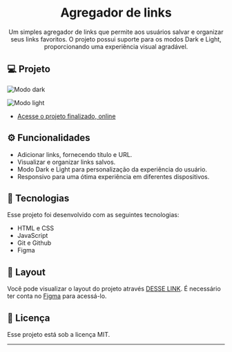 <h1 align="center"> Agregador de links </h1>

<p align="center">
Um simples agregador de links que permite aos usuários salvar e organizar seus links favoritos. O projeto possui suporte para os modos Dark e Light, proporcionando uma experiência visual agradável.
</p>

## 💻 Projeto

![Modo dark](https://github.com/matheusmiko/Projeto---Agregador-de-links/tree/main/assets/previw-dark.jpg "Agregador de Links-Dark")

![Modo light](https://github.com/matheusmiko/Projeto---Agregador-de-links/tree/main/assets/previw-light.jpg "Agregador de Links-light")

- [Acesse o projeto finalizado, online](https://matheusmiko.github.io/Projeto---Agregador-de-links/)

## ⚙️ Funcionalidades

- Adicionar links, fornecendo título e URL.
- Visualizar e organizar links salvos.
- Modo Dark e Light para personalização da experiência do usuário.
- Responsivo para uma ótima experiência em diferentes dispositivos.

## 🚀 Tecnologias

Esse projeto foi desenvolvido com as seguintes tecnologias:

- HTML e CSS
- JavaScript
- Git e Github
- Figma

## 🔖 Layout

Você pode visualizar o layout do projeto através [DESSE LINK](https://www.figma.com/community/file/1187422022288947321). É necessário ter conta no [Figma](https://figma.com) para acessá-lo.

## 📃 Licença

Esse projeto está sob a licença MIT.

---

